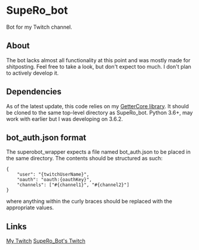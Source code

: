 # SupeRo_bot
Bot for my Twitch channel.

## About
The bot lacks almost all functionality at this point and was mostly made for 
shitposting. Feel free to take a look, but don't expect too much. I don't plan 
to actively develop it.

## Dependencies
As of the latest update, this code relies on my 
[GetterCore library](https://github.com/sym-okami/GetterCore). It should be 
cloned to the same top-level directory as SupeRo_bot.
Python 3.6+, may work with earlier but I was developing on 3.6.2.

## bot_auth.json format
The superobot_wrapper expects a file named bot_auth.json to be placed in the 
same directory. The contents should be structured as such:
```
{
    "user": "{twitchUserName}",
    "oauth": "oauth:{oauthKey}",
    "channels": ["#{channel1}", "#{channel2}"]
}
```
where anything within the curly braces should be replaced with the appropriate 
values.

## Links
[My Twitch](https://www.twitch.tv/symulacra)
[SupeRo_Bot's Twitch](https://www.twitch.tv/supero_bot)